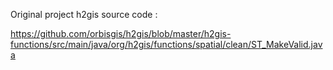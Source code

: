 Original project h2gis 
source code : 

https://github.com/orbisgis/h2gis/blob/master/h2gis-functions/src/main/java/org/h2gis/functions/spatial/clean/ST_MakeValid.java
 